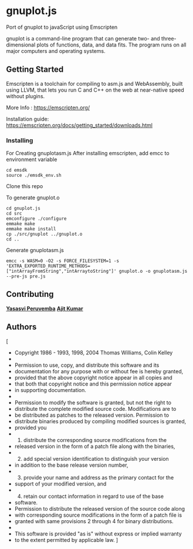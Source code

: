 # gnuplot.js

Port of gnuplot to javaScript using Emscripten

gnuplot is a command-line program that can generate two- and three-dimensional plots of functions, data, and data fits. The program runs on all major computers and operating systems.


## Getting Started

Emscripten is a toolchain for compiling to asm.js and WebAssembly, built using LLVM, that lets you run C and C++ on the web at near-native speed without plugins.

More Info : https://emscripten.org/

Installation guide: https://emscripten.org/docs/getting_started/downloads.html


### Installing

For Creating gnuplotasm.js
After installing emscripten, add emcc to environment variable

```
cd emsdk
source ./emsdk_env.sh
```

Clone this repo

To generate gnuplot.o
```
cd gnuplot.js
cd src
emconfigure ./configure
emmake make
emmake make install
cp ./src/gnuplot ../gnuplot.o
cd ..
```

Generate gnuplotasm.js

```
emcc -s WASM=0 -O2 -s FORCE_FILESYSTEM=1 -s 'EXTRA_EXPORTED_RUNTIME_METHODS=["intArrayFromString","intArraytoString"]' gnuplot.o -o gnuplotasm.js --pre-js pre.js
```

## Contributing

<a href="https://github.com/YasasviPeruvemba/"><b>Yasasvi Peruvemba</b></a>
<a href="https://github.com/ajit3259/"><b>Ajit Kumar</b></a>

## Authors

[
 * Copyright 1986 - 1993, 1998, 2004   Thomas Williams, Colin Kelley
 *
 * Permission to use, copy, and distribute this software and its
 * documentation for any purpose with or without fee is hereby granted,
 * provided that the above copyright notice appear in all copies and
 * that both that copyright notice and this permission notice appear
 * in supporting documentation.
 *
 * Permission to modify the software is granted, but not the right to
 * distribute the complete modified source code.  Modifications are to
 * be distributed as patches to the released version.  Permission to
 * distribute binaries produced by compiling modified sources is granted,
 * provided you
 *   1. distribute the corresponding source modifications from the
 *    released version in the form of a patch file along with the binaries,
 *   2. add special version identification to distinguish your version
 *    in addition to the base release version number,
 *   3. provide your name and address as the primary contact for the
 *    support of your modified version, and
 *   4. retain our contact information in regard to use of the base
 *    software.
 * Permission to distribute the released version of the source code along
 * with corresponding source modifications in the form of a patch file is
 * granted with same provisions 2 through 4 for binary distributions.
 *
 * This software is provided "as is" without express or implied warranty
 * to the extent permitted by applicable law.
]
